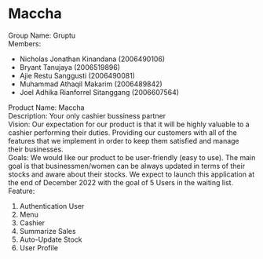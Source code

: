 # Maccha
Group Name: Gruptu
</br>
Members:
- Nicholas Jonathan Kinandana (2006490106)
- Bryant Tanujaya (2006519896)
- Ajie Restu Sanggusti (2006490081)
- Muhammad Athaqil Makarim (2006489842)
- Joel Adhika Rianforrel Sitanggang (2006607564)


Product Name: Maccha
</br>
Description: Your only cashier bussiness partner
</br>
Vision: Our expectation for our product is that it will be highly valuable to a cashier performing their duties. Providing our customers with all of the features that we implement in order to keep them satisfied and manage their businesses.
</br>
Goals: We would like our product to be user-friendly (easy to use). The main goal is that businessmen/women can be always updated in terms of their stocks and aware about their stocks. We expect to launch this application at the end of December 2022 with the goal of  5 Users in the waiting list.
</br>
Feature:
</br>
1. Authentication User
2. Menu
3. Cashier
4. Summarize Sales
5. Auto-Update Stock
6. User Profile
